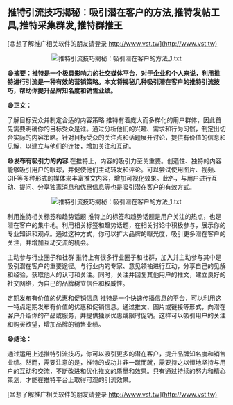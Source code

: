 ## **推特引流技巧揭秘：吸引潜在客户的方法,推特发帖工具,推特采集群发,推特群推王**

[😍想了解推广相关软件的朋友请登录 http://www.vst.tw](http://www.vst.tw)

 <center><img src="https://vst.tw/MP4/tuiguang/png/7.png" alt="推特引流技巧揭秘：吸引潜在客户的方法_1.txt"></center>

**😄摘要：推特是一个极具影响力的社交媒体平台，对于企业和个人来说，利用推特进行引流是一种有效的营销策略。本文将揭秘几种吸引潜在客户的推特引流技巧，帮助你提升品牌知名度和销售业绩。**

**😄正文：**

了解目标受众并制定合适的内容策略
推特有着庞大而多样化的用户群体，因此首先需要明确你的目标受众是谁。通过分析他们的兴趣、需求和行为习惯，制定出切合实际的内容策略。针对目标受众的关注点和话题展开讨论，提供有价值的信息和见解，以建立与他们的连接，增加关注和互动。

**😄发布有吸引力的内容**
在推特上，内容的吸引力至关重要。创造性、独特的内容能够吸引用户的眼球，并促使他们主动转发和评论。可以尝试使用图片、视频、GIF等多种形式的媒体来丰富推文内容，增加可视化效果。此外，与用户进行互动、提问、分享独家消息和优惠信息等也是吸引潜在客户的有效方式。

 <center><img src="https://vst.tw/MP4/tuiguang/png/2.png" alt="推特引流技巧揭秘：吸引潜在客户的方法_1.txt"></center>

利用推特相关标签和趋势话题
推特上的标签和趋势话题是用户关注的热点，也是潜在客户的集中地。利用相关标签和趋势话题，在相关讨论中积极参与，展示你的专业知识和观点。通过这种方式，你可以扩大品牌的曝光度，吸引更多潜在客户的关注，并增加互动交流的机会。

主动参与行业圈子和社群
推特上有很多行业圈子和社群，加入并主动参与其中是吸引潜在客户的重要途径。与行业内的专家、意见领袖进行互动，分享自己的见解和经验，获取他人的认可和关注。同时，关注并回复其他用户的推文，建立良好的社交网络，为自己的品牌树立信任和权威性。

定期发布有价值的优惠和促销信息
推特是一个快速传播信息的平台，可以利用这一特点定期发布有价值的优惠和促销信息。通过推文、图片或链接等形式，向潜在客户介绍你的产品或服务，并提供独家优惠或限时促销。这样可以吸引用户的关注和购买欲望，增加品牌的销售业绩。

**😄结论：**

通过运用上述推特引流技巧，你可以吸引更多的潜在客户，提升品牌知名度和销售业绩。然而，需要注意的是，推特的成功并非一蹴而就，需要持之以恒地坚持与用户的互动和交流，不断改进和优化推文的质量和效果。只有通过持续的努力和精心策划，才能在推特平台上取得可观的引流效果。

[😍想了解推广相关软件的朋友请登录 http://www.vst.tw](http://www.vst.tw)



